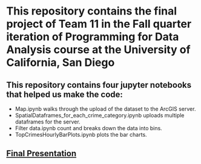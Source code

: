 # This repository contains the final project of Team 11 in the Fall quarter iteration of Programming for Data Analysis course at the University of California, San Diego

## This repository contains four jupyter notebooks that helped us make the code:
* Map.ipynb walks through the upload of the dataset to the ArcGIS server.
* SpatialDataframes_for_each_crime_category.ipynb uploads multiple dataframes for the server.
* Filter data.ipynb count and breaks down the data into bins.
* TopCrimesHourlyBarPlots.ipynb plots the bar charts.

## [Final Presentation](https://docs.google.com/presentation/d/1LHKsuMQkNrNtkexBRZ2W-JFLCxgncmqHJ3xZVCqIVRU/edit?usp=sharing)
